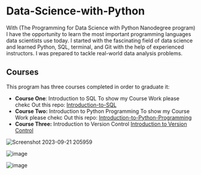 # Data-Science-with-Python
With (The Programming for Data Science with Python Nanodegree program) I have the opportunity to learn the most important programming languages data scientists use today. I started with the fascinating field of data science and learned Python, SQL, terminal, and Git with the help of experienced instructors. I was prepared to tackle real-world data analysis problems. 

## Courses
This program has three courses completed in order to graduate it:
- **Course One**: Introduction to SQL
To show my Course Work please chekc Out this repo:
<a href="https://github.com/sondosaabed/Introduction-to-SQL">Introduction-to-SQL</a>
- **Course Two:** Introduction to Python Programming
To show my Course Work please chekc Out this repo:
<a href="https://github.com/sondosaabed/Introduction-to-Python-Programming">Introduction-to-Python-Programming</a>
- **Course Three:** Introduction to Version Control
<a href="https://github.com/sondosaabed/Nano-Degree-3rd-Project">Introduction to Version Control</a>

![Screenshot 2023-09-21 205959](https://github.com/sondosaabed/Nanodegree-Programming-for-Data-Science-with-Python/assets/65151701/a3e8e16e-72a4-48dc-8ace-f536cad9c363)

![image](https://github.com/sondosaabed/Nanodegree-Programming-for-Data-Science-with-Python/assets/65151701/5bedbe35-b4b0-43b4-99c8-ce667503a509)

![image](https://github.com/sondosaabed/NanoDegree-Data-Science-with-Python/assets/65151701/8140917d-b776-4e48-ad5d-59a28fa91404)
